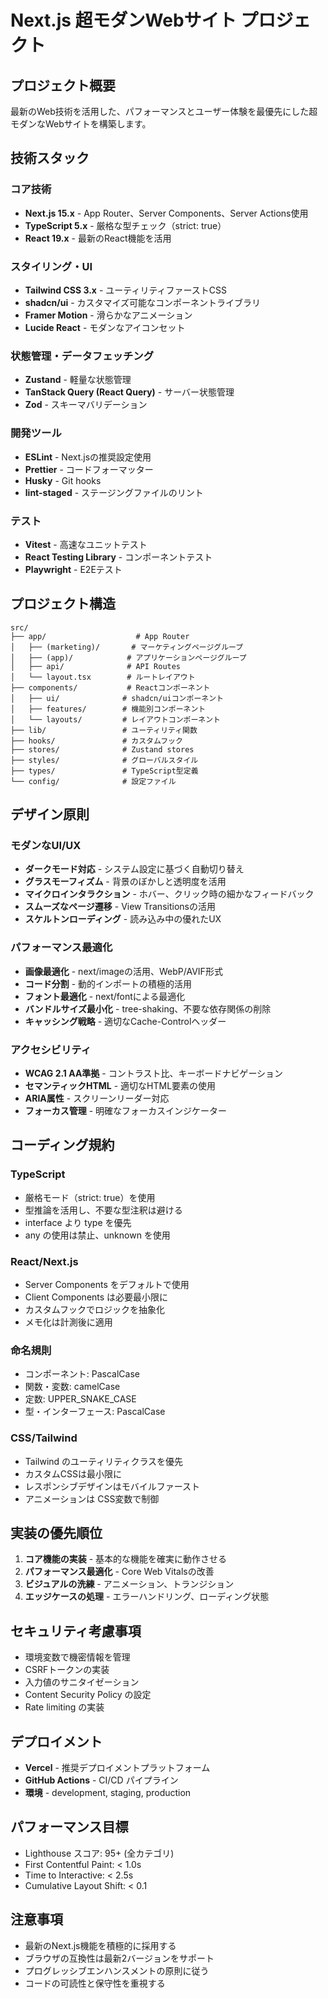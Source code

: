 # Next.js 超モダンWebサイト プロジェクト

## プロジェクト概要
最新のWeb技術を活用した、パフォーマンスとユーザー体験を最優先にした超モダンなWebサイトを構築します。

## 技術スタック

### コア技術
- **Next.js 15.x** - App Router、Server Components、Server Actions使用
- **TypeScript 5.x** - 厳格な型チェック（strict: true）
- **React 19.x** - 最新のReact機能を活用

### スタイリング・UI
- **Tailwind CSS 3.x** - ユーティリティファーストCSS
- **shadcn/ui** - カスタマイズ可能なコンポーネントライブラリ
- **Framer Motion** - 滑らかなアニメーション
- **Lucide React** - モダンなアイコンセット

### 状態管理・データフェッチング
- **Zustand** - 軽量な状態管理
- **TanStack Query (React Query)** - サーバー状態管理
- **Zod** - スキーマバリデーション

### 開発ツール
- **ESLint** - Next.jsの推奨設定使用
- **Prettier** - コードフォーマッター
- **Husky** - Git hooks
- **lint-staged** - ステージングファイルのリント

### テスト
- **Vitest** - 高速なユニットテスト
- **React Testing Library** - コンポーネントテスト
- **Playwright** - E2Eテスト

## プロジェクト構造

```
src/
├── app/                    # App Router
│   ├── (marketing)/       # マーケティングページグループ
│   ├── (app)/            # アプリケーションページグループ
│   ├── api/              # API Routes
│   └── layout.tsx        # ルートレイアウト
├── components/           # Reactコンポーネント
│   ├── ui/              # shadcn/uiコンポーネント
│   ├── features/        # 機能別コンポーネント
│   └── layouts/         # レイアウトコンポーネント
├── lib/                 # ユーティリティ関数
├── hooks/               # カスタムフック
├── stores/              # Zustand stores
├── styles/              # グローバルスタイル
├── types/               # TypeScript型定義
└── config/              # 設定ファイル
```

## デザイン原則

### モダンなUI/UX
- **ダークモード対応** - システム設定に基づく自動切り替え
- **グラスモーフィズム** - 背景のぼかしと透明度を活用
- **マイクロインタラクション** - ホバー、クリック時の細かなフィードバック
- **スムーズなページ遷移** - View Transitionsの活用
- **スケルトンローディング** - 読み込み中の優れたUX

### パフォーマンス最適化
- **画像最適化** - next/imageの活用、WebP/AVIF形式
- **コード分割** - 動的インポートの積極的活用
- **フォント最適化** - next/fontによる最適化
- **バンドルサイズ最小化** - tree-shaking、不要な依存関係の削除
- **キャッシング戦略** - 適切なCache-Controlヘッダー

### アクセシビリティ
- **WCAG 2.1 AA準拠** - コントラスト比、キーボードナビゲーション
- **セマンティックHTML** - 適切なHTML要素の使用
- **ARIA属性** - スクリーンリーダー対応
- **フォーカス管理** - 明確なフォーカスインジケーター

## コーディング規約

### TypeScript
- 厳格モード（strict: true）を使用
- 型推論を活用し、不要な型注釈は避ける
- interface より type を優先
- any の使用は禁止、unknown を使用

### React/Next.js
- Server Components をデフォルトで使用
- Client Components は必要最小限に
- カスタムフックでロジックを抽象化
- メモ化は計測後に適用

### 命名規則
- コンポーネント: PascalCase
- 関数・変数: camelCase
- 定数: UPPER_SNAKE_CASE
- 型・インターフェース: PascalCase

### CSS/Tailwind
- Tailwind のユーティリティクラスを優先
- カスタムCSSは最小限に
- レスポンシブデザインはモバイルファースト
- アニメーションは CSS変数で制御

## 実装の優先順位

1. **コア機能の実装** - 基本的な機能を確実に動作させる
2. **パフォーマンス最適化** - Core Web Vitalsの改善
3. **ビジュアルの洗練** - アニメーション、トランジション
4. **エッジケースの処理** - エラーハンドリング、ローディング状態

## セキュリティ考慮事項

- 環境変数で機密情報を管理
- CSRFトークンの実装
- 入力値のサニタイゼーション
- Content Security Policy の設定
- Rate limiting の実装

## デプロイメント

- **Vercel** - 推奨デプロイメントプラットフォーム
- **GitHub Actions** - CI/CD パイプライン
- **環境** - development, staging, production

## パフォーマンス目標

- Lighthouse スコア: 95+ (全カテゴリ)
- First Contentful Paint: < 1.0s
- Time to Interactive: < 2.5s
- Cumulative Layout Shift: < 0.1

## 注意事項

- 最新のNext.js機能を積極的に採用する
- ブラウザの互換性は最新2バージョンをサポート
- プログレッシブエンハンスメントの原則に従う
- コードの可読性と保守性を重視する
